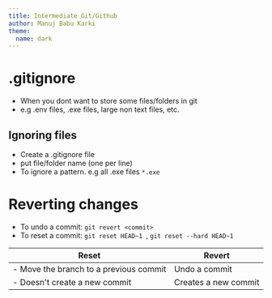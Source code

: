 ```yaml
---
title: Intermediate Git/Github
author: Manuj Babu Karki
theme:
  name: dark
---
```


# .gitignore

<!-- pause -->
<!-- incremental_lists: true -->

- When you dont want to store some files/folders in git
- e.g .env files, .exe files, large non text files, etc.
<!-- pause -->

## Ignoring files

<!-- pause -->

- Create a .gitignore file
- put file/folder name (one per line)
- To ignore a pattern. e.g all .exe files `*.exe`

<!--end_slide-->

# Reverting changes

<!-- pause -->

<!-- incremental_lists: true -->

- To undo a commit: `git revert <commit>`
- To reset a commit: `git reset HEAD~1 `, `git reset --hard HEAD~1`

<!-- pause -->

| Reset                                  | Revert               |
| -------------------------------------- | -------------------- |
| - Move the branch to a previous commit | Undo a commit        |
| - Doesn't create a new commit          | Creates a new commit |
